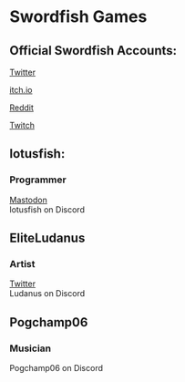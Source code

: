 # Swordfish Games   
## Official Swordfish Accounts:
[Twitter](https://twitter.com/_swordfishgames)

[itch.io](https://swordfishgames.itch.io)

[Reddit](https://reddit.com/u/swordfishgames)

[Twitch](https://twitch.tv/swordfishtank)
## lotusfish:
### Programmer
[Mastodon](https://mastodon.gamedev.place/@lotusfishh)  
lotusfish on Discord  
## EliteLudanus  
### Artist  
[Twitter](https://twitter.com/Elite_Ludanus)  
Ludanus on Discord  
## Pogchamp06  
### Musician  
Pogchamp06 on Discord  
